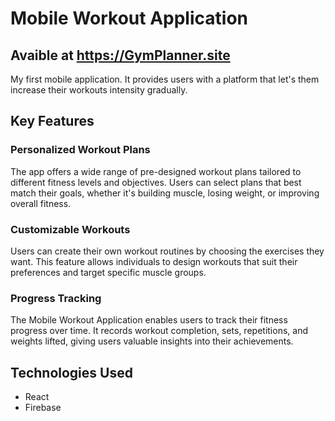 # Mobile Workout Application

## Avaible at https://GymPlanner.site

My first mobile application. It provides users with a platform that let's them increase their workouts intensity gradually.

## Key Features

### Personalized Workout Plans

The app offers a wide range of pre-designed workout plans tailored to different fitness levels and objectives. Users can select plans that best match their goals, whether it's building muscle, losing weight, or improving overall fitness.

### Customizable Workouts

Users can create their own workout routines by choosing the exercises they want. This feature allows individuals to design workouts that suit their preferences and target specific muscle groups.

### Progress Tracking

The Mobile Workout Application enables users to track their fitness progress over time. It records workout completion, sets, repetitions, and weights lifted, giving users valuable insights into their achievements.

## Technologies Used

- React
- Firebase
